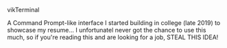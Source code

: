 vikTerminal

A Command Prompt-like interface I started building in college (late 2019) to showcase my resume... I unfortunatel never got the chance to use this much, so if you're reading this and are looking for a job, STEAL THIS IDEA!
